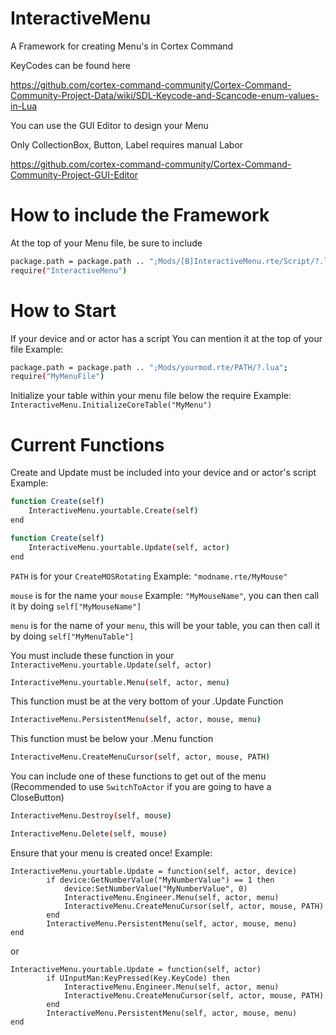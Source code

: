 # InteractiveMenu
A Framework for creating Menu's in Cortex Command

KeyCodes can be found here

https://github.com/cortex-command-community/Cortex-Command-Community-Project-Data/wiki/SDL-Keycode-and-Scancode-enum-values-in-Lua

You can use the GUI Editor to design your Menu

Only CollectionBox, Button, Label requires manual Labor

https://github.com/cortex-command-community/Cortex-Command-Community-Project-GUI-Editor

# How to include the Framework
At the top of your Menu file, be sure to include

```bash
package.path = package.path .. ";Mods/[B]InteractiveMenu.rte/Script/?.lua";
require("InteractiveMenu")
```

# How to Start
If your device and or actor has a script
You can mention it at the top of your file
Example:
```bash
package.path = package.path .. ";Mods/yourmod.rte/PATH/?.lua";
require("MyMenuFile")
```

Initialize your table within your menu file below the require
Example: `InteractiveMenu.InitializeCoreTable("MyMenu")`

# Current Functions
Create and Update must be included into your device and or actor's script
Example:

```bash
function Create(self)
	InteractiveMenu.yourtable.Create(self)
end
```
```bash
function Create(self)
	InteractiveMenu.yourtable.Update(self, actor)
end
```

`PATH` is for your `CreateMOSRotating` Example: `"modname.rte/MyMouse"`

`mouse` is for the name your `mouse` Example: `"MyMouseName"`, you can then call it by doing `self["MyMouseName"]`

`menu` is for the name of your `menu`, this will be your table, you can then call it by doing `self["MyMenuTable"]`

You must include these function in your `InteractiveMenu.yourtable.Update(self, actor)`


```bash
InteractiveMenu.yourtable.Menu(self, actor, menu)
```

This function must be at the very bottom of your .Update Function
```bash
InteractiveMenu.PersistentMenu(self, actor, mouse, menu)
```

This function must be below your .Menu function
```bash
InteractiveMenu.CreateMenuCursor(self, actor, mouse, PATH)
```

You can include one of these functions to get out of the menu (Recommended to use `SwitchToActor` if you are going to have a CloseButton)

```bash
InteractiveMenu.Destroy(self, mouse)
```
```bash
InteractiveMenu.Delete(self, mouse)
```

Ensure that your menu is created once!
Example:

```
InteractiveMenu.yourtable.Update = function(self, actor, device)
		if device:GetNumberValue("MyNumberValue") == 1 then
			device:SetNumberValue("MyNumberValue", 0)
			InteractiveMenu.Engineer.Menu(self, actor, menu)
			InteractiveMenu.CreateMenuCursor(self, actor, mouse, PATH)
		end
		InteractiveMenu.PersistentMenu(self, actor, mouse, menu)
end
```
or
```
InteractiveMenu.yourtable.Update = function(self, actor)
		if UInputMan:KeyPressed(Key.KeyCode) then
			InteractiveMenu.Engineer.Menu(self, actor, menu)
			InteractiveMenu.CreateMenuCursor(self, actor, mouse, PATH)
		end
		InteractiveMenu.PersistentMenu(self, actor, mouse, menu)
end
```
